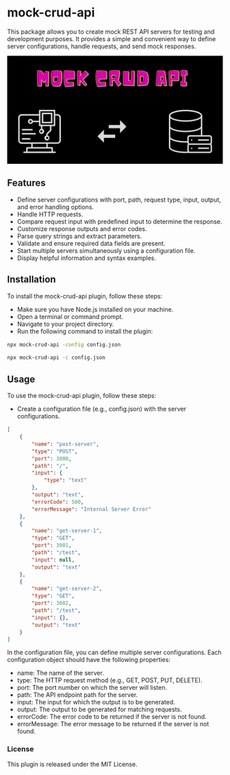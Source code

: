 # mock-crud-api

This package allows you to create mock REST API servers for testing and development purposes. It provides a simple and convenient way to define server configurations, handle requests, and send mock responses.

![MOCKAPIIMAGE](./image/MockCRUDAPI.png)

## Features

- Define server configurations with port, path, request type, input, output, and error handling options.
- Handle HTTP requests.
- Compare request input with predefined input to determine the response.
- Customize response outputs and error codes.
- Parse query strings and extract parameters.
- Validate and ensure required data fields are present.
- Start multiple servers simultaneously using a configuration file.
- Display helpful information and syntax examples.

## Installation

To install the mock-crud-api plugin, follow these steps:

- Make sure you have Node.js installed on your machine.
- Open a terminal or command prompt.
- Navigate to your project directory.
- Run the following command to install the plugin:

```bash
npx mock-crud-api -config config.json
```

```bash
npx mock-crud-api -c config.json
```

## Usage

To use the mock-crud-api plugin, follow these steps:

- Create a configuration file (e.g., config.json) with the server configurations.

```Json
[
    {
        "name": "post-server",
        "type": "POST",
        "port": 3000,
        "path": "/",
        "input": {
            "type": "text"
        },
        "output": "text",
        "errorCode": 500,
        "errorMessage": "Internal Server Error"
    },
    {
        "name": "get-server-1",
        "type": "GET",
        "port": 3001,
        "path": "/test",
        "input": null,
        "output": "text"
    },
    {
        "name": "get-server-2",
        "type": "GET",
        "port": 3002,
        "path": "/test",
        "input": {},
        "output": "text"
    }
]
```

In the configuration file, you can define multiple server configurations. Each configuration object should have the following properties:

- name: The name of the server.
- type: The HTTP request method (e.g., GET, POST, PUT, DELETE).
- port: The port number on which the server will listen.
- path: The API endpoint path for the server.
- input: The input for which the output is to be generated.
- output: The output to be generated for matching requests.
- errorCode: The error code to be returned if the server is not found.
- errorMessage: The error message to be returned if the server is not found.

### License

This plugin is released under the MIT License.
